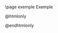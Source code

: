 \page exemple Exemple

@htmlonly

<p id="output" />
<script>
    var Module = {
        print: (function() {
            var element = document.getElementById('output');
            return function(text) {
                element.innerHTML += text + "<br>";
            };
        })(),
        printErr: function(text) {
                if (arguments.length > 1) text = Array.prototype.slice.call(arguments).join(' ');
                if (0) {
                    dump(text + '\n');
                }
        },				
        canvas: (function() {
            var canvas = document.getElementById('canvas');
            return canvas;
        })()
    };
</script>
<script src="Simulatio_Renderer.js"></script>
@endhtmlonly
